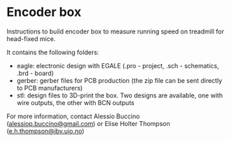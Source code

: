 # Encoder box

Instructions to build encoder box to measure running speed on treadmill for head-fixed mice.

It contains the following folders:

- eagle: electronic design with EGALE (.pro - project, .sch - schematics, .brd - board)
- gerber: gerber files for PCB production (the zip file can be sent directly to PCB manufacturers)
- stl: design files to 3D-print the box. Two designs are available, one with wire outputs, the other with BCN outputs

For more information, contact Alessio Buccino (alessiop.buccino@gmail.com) or Elise Holter Thompson (e.h.thompson@ibv.uio.no)